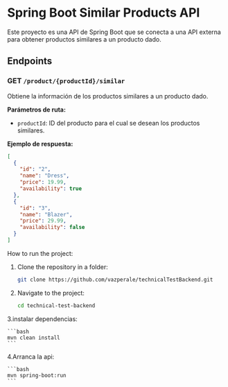 # Spring Boot Similar Products API

Este proyecto es una API de Spring Boot que se conecta a una API externa para obtener productos similares a un producto dado.

## Endpoints

### GET `/product/{productId}/similar`

Obtiene la información de los productos similares a un producto dado.

**Parámetros de ruta:**
- `productId`: ID del producto para el cual se desean los productos similares.

**Ejemplo de respuesta:**
```json
[
  {
    "id": "2",
    "name": "Dress",
    "price": 19.99,
    "availability": true
  },
  {
    "id": "3",
    "name": "Blazer",
    "price": 29.99,
    "availability": false
  }
]
```


How to run the project:

1. Clone the repository in a folder:

    ```bash
    git clone https://github.com/vazperale/technicalTestBackend.git
    ```

2. Navigate to the project:

    ```bash
    cd technical-test-backend
    ```

3.instalar dependencias:

    ```bash
    mvn clean install
    ```

  4.Arranca la api:

    ```bash
    mvn spring-boot:run
    ```
